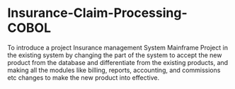 # Insurance-Claim-Processing-COBOL
To introduce a project Insurance management System Mainframe Project in the existing system by changing the part of the system to accept the new product from the database and differentiate from the existing products, and making all the modules like billing, reports, accounting, and commissions etc changes to make the new product into effective. 
